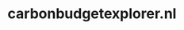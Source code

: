 ---
layout: post
title:  "carbonbudgetexplorer.nl"
internal_url:  "/dutchgov/carbonbudgetexplorer.nl.html"
categories: dutchgov
---